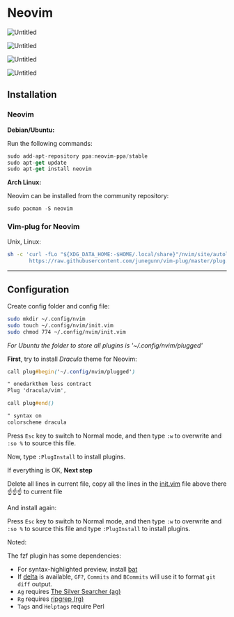 # Neovim

![Untitled](Neovim%204e2a476d161641fb8c71757ce3dae13a/Untitled.png)

![Untitled](Neovim%204e2a476d161641fb8c71757ce3dae13a/Untitled%201.png)

![Untitled](Neovim%204e2a476d161641fb8c71757ce3dae13a/Untitled%202.png)

![Untitled](Neovim%204e2a476d161641fb8c71757ce3dae13a/Untitled%203.png)

## Installation

### Neovim

**Debian/Ubuntu:**

Run the following commands:

```jsx
sudo add-apt-repository ppa:neovim-ppa/stable
sudo apt-get update
sudo apt-get install neovim
```

**Arch Linux:**

Neovim can be installed from the community repository:

```jsx
sudo pacman -S neovim
```

### Vim-plug for Neovim

Unix, Linux:

```bash
sh -c 'curl -fLo "${XDG_DATA_HOME:-$HOME/.local/share}"/nvim/site/autoload/plug.vim --create-dirs \
       https://raw.githubusercontent.com/junegunn/vim-plug/master/plug.vim'
```

---

## Configuration

Create config folder and config file:

```bash
sudo mkdir ~/.config/nvim
sudo touch ~/.config/nvim/init.vim
sudo chmod 774 ~/.config/nvim/init.vim
```

*For Ubuntu the folder to store all plugins is '~/.config/nvim/plugged'*

**First**, try to install *Dracula* theme for Neovim:

```css
call plug#begin('~/.config/nvim/plugged')

" onedarkthem less contract
Plug 'dracula/vim',

call plug#end()

" syntax on
colorscheme dracula
```

Press `Esc` key to switch to Normal mode, and then type `:w` to overwrite and `:so %` to source this file.

Now, type `:PlugInstall` to install plugins.

If everything is OK, **Next step**

Delete all lines in current file, copy all the lines in the [init.vim](https://raw.githubusercontent.com/VuNgN/Neovim-config/main/init.vim) file above there ☝️☝️☝️ to current file 

And install again: 

Press `Esc` key to switch to Normal mode, and then type `:w` to overwrite and `:so %` to source this file and type `:PlugInstall` to install plugins.

Noted: 

The fzf plugin has some dependencies: 

- For syntax-highlighted preview, install [bat](https://github.com/sharkdp/bat)
- If [delta](https://github.com/dandavison/delta) is available, `GF?`,
`Commits` and `BCommits` will use it to format `git diff` output.
- `Ag` requires [The Silver Searcher (ag)](https://github.com/ggreer/the_silver_searcher)
- `Rg` requires [ripgrep (rg)](https://github.com/BurntSushi/ripgrep)
- `Tags` and `Helptags` require Perl
